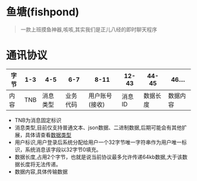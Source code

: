 # 鱼塘(fishpond)

> 一款上班摸鱼神器,咳咳,其实我们是正儿八经的即时聊天程序

# 通讯协议

字节| 1-3 | 4-5 | 6-7 | 8-11     | 12-43 | 44-45 | 46.... |
---|-----|-----|-------|----------|-------|-------|--------|
内容| TNB | 消息类型| 业务代码  | 用户账号(接收) | 消息ID  | 数据长度  | 数据内容   |

* TNB为消息固定标识
* 消息类型,目前仅支持普通文本、json数据、二进制数据,后期可能会有其他扩展，具体请查看[数据类型](./protocol/src/main/java/cn/navclub/fishpond/protocol/enums/MessageT.java)
* 用户标识,用户登录后系统分配给用户一个32字节唯一字符串作为用户唯一标识，系统消息该字段以32字节0填充。
* 数据长度,占用2个字节，也就是说当前协议最多允许传递64kb数据,大于该数据长度将无法传递。
* 数据内容,具体传输数据